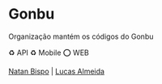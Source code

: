 # Gonbu

Organização mantém os códigos do Gonbu


:recycle: API
:recycle: Mobile
:o: WEB
  

[Natan Bispo](https://www.linkedin.com/in/natan-bispo-a98771140/) | [Lucas Almeida](https://www.linkedin.com/in/lucas-gon%C3%A7alves-almeida-565957156/)
